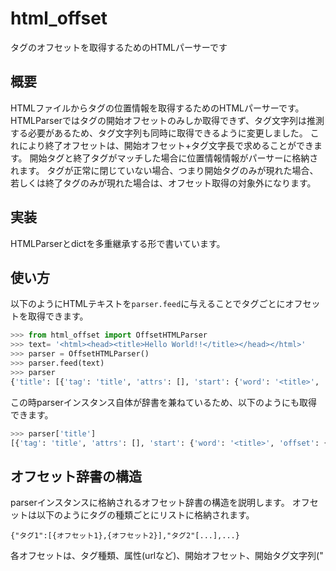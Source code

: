 # html_offset
タグのオフセットを取得するためのHTMLパーサーです

## 概要
HTMLファイルからタグの位置情報を取得するためのHTMLパーサーです。
HTMLParserではタグの開始オフセットのみしか取得できず、タグ文字列は推測する必要があるため、タグ文字列も同時に取得できるように変更しました。
これにより終了オフセットは、開始オフセット+タグ文字長で求めることができます。
開始タグ<xxx>と終了タグ</xxx>がマッチした場合に位置情報情報がパーサーに格納されます。
タグが正常に閉じていない場合、つまり開始タグ<xxx>のみが現れた場合、若しくは終了タグ</xxx>のみが現れた場合は、オフセット取得の対象外になります。

## 実装
HTMLParserとdictを多重継承する形で書いています。

## 使い方
以下のようにHTMLテキストを`parser.feed`に与えることでタグごとにオフセットを取得できます。
~~~Python
>>> from html_offset import OffsetHTMLParser
>>> text= '<html><head><title>Hello World!!</title></head></html>'
>>> parser = OffsetHTMLParser()
>>> parser.feed(text)
>>> parser
{'title': [{'tag': 'title', 'attrs': [], 'start': {'word': '<title>', 'offset': {'start': {'line_id': 0, 'offset': 12}, 'end': {'line_id': 0, 'offset': 19}}}, 'end': {'word': '</title>', 'offset': {'start': {'line_id': 0, 'offset': 32}, 'end': {'line_id': 0, 'offset': 40}}}}], 'head': [{'tag': 'head', 'attrs': [], 'start': {'word': '<head>', 'offset': {'start': {'line_id': 0, 'offset': 6}, 'end': {'line_id': 0, 'offset': 12}}}, 'end': {'word': '</head>', 'offset': {'start': {'line_id': 0, 'offset': 40}, 'end': {'line_id': 0, 'offset': 47}}}}], 'html': [{'tag': 'html', 'attrs': [], 'start': {'word': '<html>', 'offset': {'start': {'line_id': 0, 'offset': 0}, 'end': {'line_id': 0, 'offset': 6}}}, 'end': {'word': '</html>', 'offset': {'start': {'line_id': 0, 'offset': 47}, 'end': {'line_id': 0, 'offset': 54}}}}]}
~~~
この時parserインスタンス自体が辞書を兼ねているため、以下のようにも取得できます。
~~~Python
>>> parser['title']
[{'tag': 'title', 'attrs': [], 'start': {'word': '<title>', 'offset': {'start': {'line_id': 0, 'offset': 12}, 'end': {'line_id': 0, 'offset': 19}}}, 'end': {'word': '</title>', 'offset': {'start': {'line_id': 0, 'offset': 32}, 'end': {'line_id': 0, 'offset': 40}}}}]
~~~

## オフセット辞書の構造
parserインスタンスに格納されるオフセット辞書の構造を説明します。
オフセットは以下のようにタグの種類ごとにリストに格納されます。
~~~
{"タグ1":[{オフセット1},{オフセット2}],"タグ2"[...],...}
~~~
各オフセットは、タグ種類、属性(urlなど)、開始オフセット、開始タグ文字列("<title>"などタグ全体)、終了オフセット、終了タグ文字列を持ちます。
~~~
{ "tag":"タグ1",
  "attri"[{"属性1":"文字列"}],
  "start":{ 
      "word":"開始タグ文字列",
      "offset":{"line_id":行番号,"offset":行内タグ開始位置}
    }
  "end":{
      "word":"終了タグ文字列",
      "offset":{"line_id":行番号,"offset":行内タグ開始位置}
    }
}
~~~
オフセット辞書に格納される順番はHTMLテキスト内での終了タグの登場順となります。




